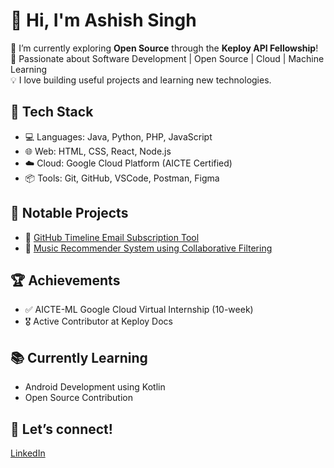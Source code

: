 # 👋 Hi, I'm Ashish Singh

🚀 I’m currently exploring **Open Source** through the **Keploy API Fellowship**!  
🎯 Passionate about Software Development | Open Source | Cloud | Machine Learning  
💡 I love building useful projects and learning new technologies.

## 🔧 Tech Stack
- 💻 Languages: Java, Python, PHP, JavaScript  
- 🌐 Web: HTML, CSS, React, Node.js  
- ☁️ Cloud: Google Cloud Platform (AICTE Certified)  
- 📦 Tools: Git, GitHub, VSCode, Postman, Figma

## 📌 Notable Projects
- 🔗 [GitHub Timeline Email Subscription Tool](https://github.com/yourrepo)  
- 🔗 [Music Recommender System using Collaborative Filtering](https://github.com/yourrepo)

## 🏆 Achievements
- ✅ AICTE-ML Google Cloud Virtual Internship (10-week)
- 🎖️ Active Contributor at Keploy Docs

## 📚 Currently Learning
- Android Development using Kotlin  
- Open Source Contribution

## 🌟 Let’s connect!
[LinkedIn](https://linkedin.com/in/ashish-s-aa0670176)
